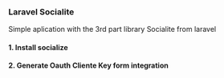 ### Laravel Socialite
Simple aplication with the 3rd part library Socialite from laravel
#### 1. Install socialize
#### 2. Generate Oauth Cliente Key form integration
